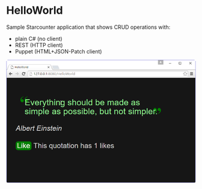 # HelloWorld
Sample Starcounter application that shows CRUD operations with:

- plain C# (no client)
- REST (HTTP client)
- Puppet (HTML+JSON-Patch client)

![](./screenshot.png)
